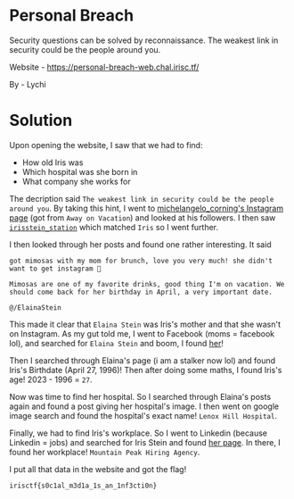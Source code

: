 Personal Breach
=

Security questions can be solved by reconnaissance. The weakest link in security could be the people around you.

Website - https://personal-breach-web.chal.irisc.tf/

By - Lychi

Solution
=

Upon opening the website, I saw that we had to find:
- How old Iris was
- Which hospital was she born in
- What company she works for

The decription said `The weakest link in security could be the people around you`. By taking this hint, I went to [michelangelo_corning's Instagram page](https://www.instagram.com/michelangelo_corning) (got from `Away on Vacation`) and looked at his followers. I then saw [`irisstein_station`](https://www.instagram.com/irisstein_station/) which matched `Iris` so I went further.

I then looked through her posts and found one rather interesting. It said

```
got mimosas with my mom for brunch, love you very much! she didn't want to get instagram 🤣

Mimosas are one of my favorite drinks, good thing I'm on vacation. We should come back for her birthday in April, a very important date.

@/ElainaStein
```

This made it clear that `Elaina Stein` was Iris's mother and that she wasn't on Instagram. As my gut told me, I went to Facebook (moms = facebook lol), and searched for `Elaina Stein` and boom, I found [her](https://www.facebook.com/profile.php?id=61555040318052)!

Then I searched through Elaina's page (i am a stalker now lol) and found Iris's Birthdate (April 27, 1996)!
Then after doing some maths, I found Iris's age! 2023 - 1996 = `27`.

Now was time to find her hospital. So I searched through Elaina's posts again and found a post giving her hospital's image. I then went on google image search and found the hospital's exact name! `Lenox Hill Hospital`.

Finally, we had to find Iris's workplace. So I went to Linkedin (because Linkedin = jobs) and searched for Iris Stein and found [her page](https://www.linkedin.com/in/iris-stein-57894b2a7/). In there, I found her workplace! `Mountain Peak Hiring Agency`.

I put all that data in the website and got the flag!

`irisctf{s0c1al_m3d1a_1s_an_1nf3cti0n}`
